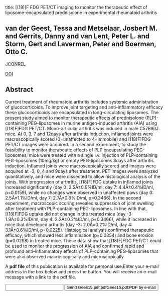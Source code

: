 title: [(18)]F FDG PET/CT imaging to monitor the therapeutic effect of liposome-encapsulated prednisolone in experimental rheumatoid arthritis

## van der Geest, Tessa and Metselaar, Josbert M. and Gerrits, Danny and van Lent, Peter L. and Storm, Gert and Laverman, Peter and Boerman, Otto C.
JCONREL

<a href="https://doi.org/10.1016/j.jconrel.2015.04.019">DOI</a>

## Abstract
Current treatment of rheumatoid arthritis includes systemic administration of glucocorticoids. To improve joint targeting and anti-inflammatory efficacy these glucocorticoids are encapsulated in long-circulating liposomes. The present study aimed to monitor therapeutic effects of prednisolone (PLP)-containing PEG-liposomes in murine antigen-induced arthritis (AIA) using [(18)F]FDG PET/CT. Mono-articular arthritis was induced in male C57Bl6/J mice. At 0, 3, 7 and 12days after arthritis induction, inflamed joints were macroscopically scored (0=unaffected to 4=immobile) and [(18)F]FDG PET/CT images were acquired. In a second experiment, to study the feasibility to monitor therapeutic effects of PLP encapsulating PEG-liposomes, mice were treated with a single i.v. injection of PLP-containing PEG-liposomes (10mg/kg) or empty PEG-liposomes 3days after arthritis induction. Inflamed joints were macroscopically scored and images were acquired at -3, 0, 4 and 9days after treatment. PET images were analyzed quantitatively, and mice were dissected to allow histological analysis of the joints. With progression of arthritis, [(18)F]FDG uptake in inflamed joints increased significantly (day 0: 2.5Â±0.9%ID/ml, day 7: 4.4Â±0.4%ID/ml, p=0.0159), while no changes were observed in unaffected paws (day 0: 2.5Â±1.1%ID/ml, day 7: 2.7Â±0.8%ID/ml, p=0.3466). In the second experiment, macroscopic scoring revealed suppression of joint swelling after treatment with PLP-containing PEG-liposomes. In line with that, [(18)F]FDG uptake did not change in the treated mice (day -3: 1.9Â±0.3%ID/ml, day 4: 2.2Â±0.2%ID/ml, p=0.3466), while it increased in mice that developed arthritis (day -3: 2.0Â±0.2%ID/ml, day 4: 3.1Â±0.6%ID/ml, p=0.0225). Histological analysis confirmed therapeutic efficacy, which showed less inflammation (p=0.0354) and bone erosion (p=0.0298) in treated mice. These data show that [(18)F]FDG PET/CT could be used to monitor the progression of AIA and confirmed rapid and profound anti-inflammatory effects of PLP-containing PEG-liposomes that were also observed macroscopically and microscopically.

A <b>pdf file</b> of this publication is available for personal use.Enter your e-mail address in the box below and press the button. You will receive an e-mail message with a link to the pdf file.
<form action="sender.php">  <input type="text" name="email">  <input type="submit" value="Send Gees15.pdf:pdfGees15.pdf:PDF by e-mail"></form>